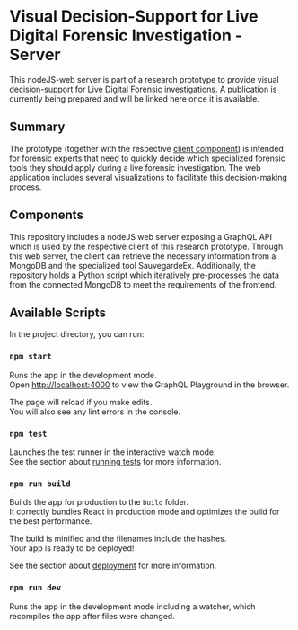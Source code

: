 # Visual Decision-Support for Live Digital Forensic Investigation - Server

This nodeJS-web server is part of a research prototype to provide visual decision-support for Live Digital Forensic investigations. A publication is currently being prepared and will be linked here once it is available.

## Summary

The prototype (together with the respective [client component](https://github.com/bof64665/LDF_ReactFrontend)) is intended for forensic experts that need to quickly decide which specialized forensic tools they should apply during a live forensic investigation. The web application includes several visualizations to facilitate this decision-making process.

## Components
This repository includes a nodeJS web server exposing a GraphQL API which is used by the respective client of this research prototype. Through this web server, the client can retrieve the necessary information from a MongoDB and the specialized tool SauvegardeEx. Additionally, the repository holds a Python script which iteratively pre-processes the data from the connected MongoDB to meet the requirements of the frontend.

## Available Scripts

In the project directory, you can run:

### `npm start`

Runs the app in the development mode.\
Open [http://localhost:4000](http://localhost:4000) to view the GraphQL Playground in the browser.

The page will reload if you make edits.\
You will also see any lint errors in the console.

### `npm test`

Launches the test runner in the interactive watch mode.\
See the section about [running tests](https://facebook.github.io/create-react-app/docs/running-tests) for more information.

### `npm run build`

Builds the app for production to the `build` folder.\
It correctly bundles React in production mode and optimizes the build for the best performance.

The build is minified and the filenames include the hashes.\
Your app is ready to be deployed!

See the section about [deployment](https://facebook.github.io/create-react-app/docs/deployment) for more information.

### `npm run dev`

Runs the app in the development mode including a watcher, which recompiles the app after files were changed.
